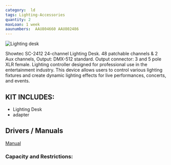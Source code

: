 ```yaml
---
category:  ld
tags: Lighting-Accessories
quantity: 2
maxLoan: 1 week
aaunumbers:  AAU804660 AAU802486
---
```

![Lighting desk](https://www.showtec-lights.com/media/catalog/product/cache/268e14b8a245f7887c8498517454fb63/5/0/50710_44.png)

Showtec SC-2412 24-channel Lighting Desk. 48 patchable channels & 2 Aux channels, Output: DMX-512 standard. Output connector: 3 and 5 pole XLR female. Lighting controller designed for professional use in the entertainment industry. This device allows users to control various lighting fixtures and create dynamic lighting effects for live performances, concerts, and events.
## KIT INCLUDES:
-  Lighting Desk 
-  adapter

## Drivers / Manuals
[Manual](https://www.highlite.com/en/mwdownloads/download/link/id/17431191)



### Capacity and Restrictions:
